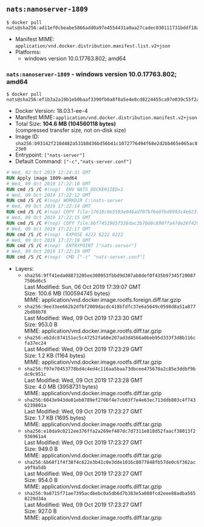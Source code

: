 ## `nats:nanoserver-1809`

```console
$ docker pull nats@sha256:ad11ef0cbeabe5866add0a97e4554431a0aa27cadec030111731bddf18adac91
```

-	Manifest MIME: `application/vnd.docker.distribution.manifest.list.v2+json`
-	Platforms:
	-	windows version 10.0.17763.802; amd64

### `nats:nanoserver-1809` - windows version 10.0.17763.802; amd64

```console
$ docker pull nats@sha256:ef1b3a2a19b1eb0baaf3390fb0a8f0a5e4e8cd8224455ca97e039c55f2ad60d8
```

-	Docker Version: 18.03.1-ee-4
-	Manifest MIME: `application/vnd.docker.distribution.manifest.v2+json`
-	Total Size: **104.6 MB (104560118 bytes)**  
	(compressed transfer size, not on-disk size)
-	Image ID: `sha256:b93142f218d482a531b8d36bd56b41c1072776494f68e2d2bb465e065ac823e0`
-	Entrypoint: `["nats-server"]`
-	Default Command: `["-c","nats-server.conf"]`

```dockerfile
# Wed, 02 Oct 2019 12:24:31 GMT
RUN Apply image 1809-amd64
# Wed, 09 Oct 2019 17:22:10 GMT
RUN cmd /S /C #(nop)  ENV NATS_DOCKERIZED=1
# Wed, 09 Oct 2019 17:22:12 GMT
RUN cmd /S /C #(nop) WORKDIR C:\nats-server
# Wed, 09 Oct 2019 17:22:14 GMT
RUN cmd /S /C #(nop) COPY file:17618c0e5593e046adf07bfbe0fbd9993c4e0231fc87eb511657fbd37d728049 in nats-server.exe 
# Wed, 09 Oct 2019 17:22:15 GMT
RUN cmd /S /C #(nop) COPY file:bbf7451965f536dac3b70d8c890ffa47de20f4293b62aa28cb0cd84498d5e7dc in nats-server.conf 
# Wed, 09 Oct 2019 17:22:17 GMT
RUN cmd /S /C #(nop)  EXPOSE 4222 6222 8222
# Wed, 09 Oct 2019 17:22:18 GMT
RUN cmd /S /C #(nop)  ENTRYPOINT ["nats-server"]
# Wed, 09 Oct 2019 17:22:19 GMT
RUN cmd /S /C #(nop)  CMD ["-c" "nats-server.conf"]
```

-	Layers:
	-	`sha256:9ff41eda08873205ee308953fbbd9d307ab8def0f435b97345f200877506d6c5`  
		Last Modified: Sun, 06 Oct 2019 17:39:07 GMT  
		Size: 100.6 MB (100594745 bytes)  
		MIME: application/vnd.docker.image.rootfs.foreign.diff.tar.gzip
	-	`sha256:9ee33ee662b2dfbf2009dacdc418bfdfc37e6a5649c0598d8a51a8772bd88b78`  
		Last Modified: Wed, 09 Oct 2019 17:23:30 GMT  
		Size: 953.0 B  
		MIME: application/vnd.docker.image.rootfs.diff.tar.gzip
	-	`sha256:eb2dc874151ec5c47252fa60e207ad3d4566a0beb95d333f3d8b116cfa37ec24`  
		Last Modified: Wed, 09 Oct 2019 17:23:29 GMT  
		Size: 1.2 KB (1164 bytes)  
		MIME: application/vnd.docker.image.rootfs.diff.tar.gzip
	-	`sha256:f97e70453778bd4c4ed4c116aa5baa73dbcee475670a2c85e3ddbf9bdc9c951c`  
		Last Modified: Wed, 09 Oct 2019 17:23:28 GMT  
		Size: 4.0 MB (3958731 bytes)  
		MIME: application/vnd.docker.image.rootfs.diff.tar.gzip
	-	`sha256:6043e943de81eb0789ef2766f4e7cb03f7e4e63ec713ddb803c4f7436239801a`  
		Last Modified: Wed, 09 Oct 2019 17:23:27 GMT  
		Size: 1.7 KB (1695 bytes)  
		MIME: application/vnd.docker.image.rootfs.diff.tar.gzip
	-	`sha256:e10da9c0212ee376ffa2a269ef407dc7d7311e818d52faacf38013f2936961a4`  
		Last Modified: Wed, 09 Oct 2019 17:23:27 GMT  
		Size: 949.0 B  
		MIME: application/vnd.docker.image.rootfs.diff.tar.gzip
	-	`sha256:6b68f1f4f38f4c622e3b41c0e3dde1016c8077848fb57de0c6f362aca9f9a5db`  
		Last Modified: Wed, 09 Oct 2019 17:23:27 GMT  
		Size: 954.0 B  
		MIME: application/vnd.docker.image.rootfs.diff.tar.gzip
	-	`sha256:9a8715f71ae7395acdbebc0a5db6d7b383e5a088fcd2eee88adba5658229d34a`  
		Last Modified: Wed, 09 Oct 2019 17:23:27 GMT  
		Size: 927.0 B  
		MIME: application/vnd.docker.image.rootfs.diff.tar.gzip
